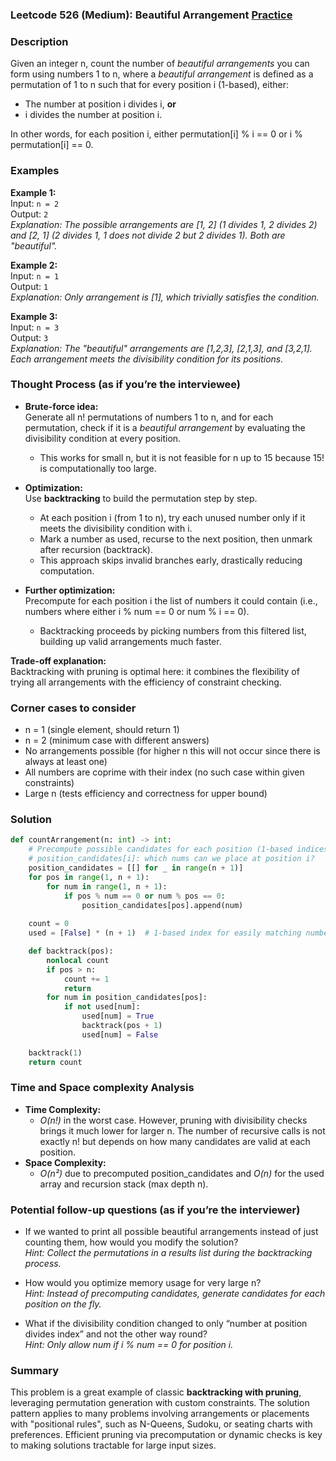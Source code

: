 ### Leetcode 526 (Medium): Beautiful Arrangement [Practice](https://leetcode.com/problems/beautiful-arrangement)

### Description  
Given an integer n, count the number of *beautiful arrangements* you can form using numbers 1 to n, where a *beautiful arrangement* is defined as a permutation of 1 to n such that for every position i (1-based), either:
- The number at position i divides i, **or**
- i divides the number at position i.

In other words, for each position i, either permutation[i] % i == 0 or i % permutation[i] == 0.

### Examples  

**Example 1:**  
Input: `n = 2`  
Output: `2`  
*Explanation: The possible arrangements are [1, 2] (1 divides 1, 2 divides 2) and [2, 1] (2 divides 1, 1 does not divide 2 but 2 divides 1). Both are "beautiful".*

**Example 2:**  
Input: `n = 1`  
Output: `1`  
*Explanation: Only arrangement is [1], which trivially satisfies the condition.*

**Example 3:**  
Input: `n = 3`  
Output: `3`  
*Explanation: The "beautiful" arrangements are [1,2,3], [2,1,3], and [3,2,1]. Each arrangement meets the divisibility condition for its positions.*

### Thought Process (as if you’re the interviewee)  

- **Brute-force idea:**  
  Generate all n! permutations of numbers 1 to n, and for each permutation, check if it is a *beautiful arrangement* by evaluating the divisibility condition at every position.
  - This works for small n, but it is not feasible for n up to 15 because 15! is computationally too large.

- **Optimization:**  
  Use **backtracking** to build the permutation step by step.
  - At each position i (from 1 to n), try each unused number only if it meets the divisibility condition with i.
  - Mark a number as used, recurse to the next position, then unmark after recursion (backtrack).
  - This approach skips invalid branches early, drastically reducing computation.

- **Further optimization:**  
  Precompute for each position i the list of numbers it could contain (i.e., numbers where either i % num == 0 or num % i == 0).
  - Backtracking proceeds by picking numbers from this filtered list, building up valid arrangements much faster.

**Trade-off explanation:**  
Backtracking with pruning is optimal here: it combines the flexibility of trying all arrangements with the efficiency of constraint checking.

### Corner cases to consider  
- n = 1 (single element, should return 1)
- n = 2 (minimum case with different answers)
- No arrangements possible (for higher n this will not occur since there is always at least one)
- All numbers are coprime with their index (no such case within given constraints)
- Large n (tests efficiency and correctness for upper bound)

### Solution

```python
def countArrangement(n: int) -> int:
    # Precompute possible candidates for each position (1-based indices)
    # position_candidates[i]: which nums can we place at position i?
    position_candidates = [[] for _ in range(n + 1)]
    for pos in range(1, n + 1):
        for num in range(1, n + 1):
            if pos % num == 0 or num % pos == 0:
                position_candidates[pos].append(num)
    
    count = 0
    used = [False] * (n + 1)  # 1-based index for easily matching numbers

    def backtrack(pos):
        nonlocal count
        if pos > n:
            count += 1
            return
        for num in position_candidates[pos]:
            if not used[num]:
                used[num] = True
                backtrack(pos + 1)
                used[num] = False

    backtrack(1)
    return count
```

### Time and Space complexity Analysis  

- **Time Complexity:**  
  - *O(n!)* in the worst case. However, pruning with divisibility checks brings it much lower for larger n. The number of recursive calls is not exactly n! but depends on how many candidates are valid at each position. 
- **Space Complexity:**  
  - *O(n²)* due to precomputed position_candidates and *O(n)* for the used array and recursion stack (max depth n).

### Potential follow-up questions (as if you’re the interviewer)  

- If we wanted to print all possible beautiful arrangements instead of just counting them, how would you modify the solution?  
  *Hint: Collect the permutations in a results list during the backtracking process.*
  
- How would you optimize memory usage for very large n?  
  *Hint: Instead of precomputing candidates, generate candidates for each position on the fly.*

- What if the divisibility condition changed to only “number at position divides index” and not the other way round?  
  *Hint: Only allow num if i % num == 0 for position i.*

### Summary

This problem is a great example of classic **backtracking with pruning**, leveraging permutation generation with custom constraints. The solution pattern applies to many problems involving arrangements or placements with "positional rules", such as N-Queens, Sudoku, or seating charts with preferences. Efficient pruning via precomputation or dynamic checks is key to making solutions tractable for large input sizes.